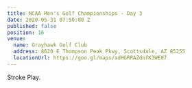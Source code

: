 ```yaml
---
title: NCAA Men's Golf Championships - Day 3
date: 2020-05-31 07:50:00 Z
published: false
position: 16
venue:
  name: Grayhawk Golf Club
  address: 8620 E Thompson Peak Pkwy, Scottsdale, AZ 85255
  locationUrl: https://goo.gl/maps/adHGRRAZdnfK3WE87
---
```


Stroke Play.